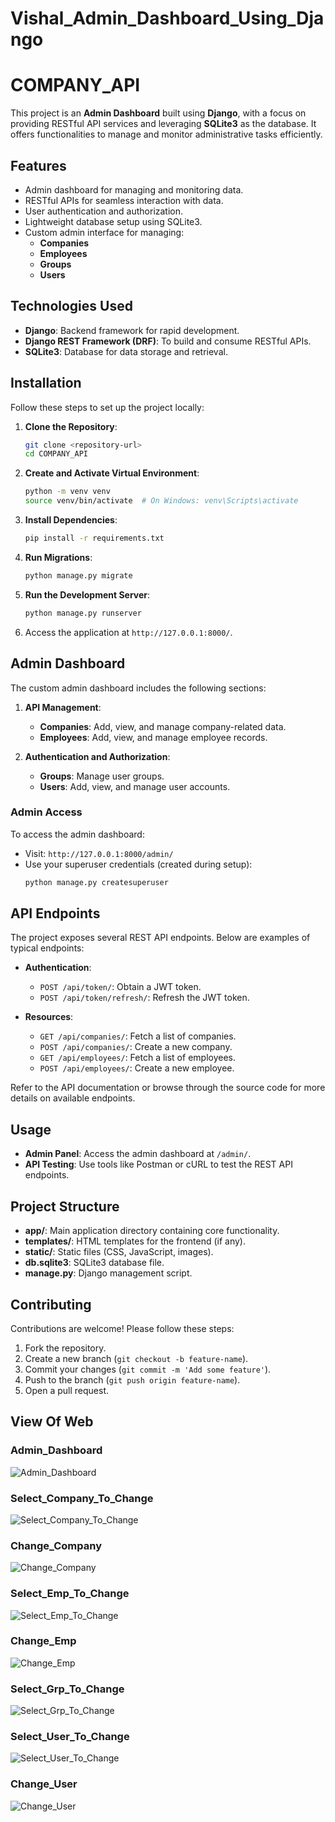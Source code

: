 # Vishal_Admin_Dashboard_Using_Django

# COMPANY_API

This project is an **Admin Dashboard** built using **Django**, with a focus on providing RESTful API services and leveraging **SQLite3** as the database. It offers functionalities to manage and monitor administrative tasks efficiently.

## Features

- Admin dashboard for managing and monitoring data.
- RESTful APIs for seamless interaction with data.
- User authentication and authorization.
- Lightweight database setup using SQLite3.
- Custom admin interface for managing:
  - **Companies**
  - **Employees**
  - **Groups**
  - **Users**

## Technologies Used

- **Django**: Backend framework for rapid development.
- **Django REST Framework (DRF)**: To build and consume RESTful APIs.
- **SQLite3**: Database for data storage and retrieval.

## Installation

Follow these steps to set up the project locally:

1. **Clone the Repository**:
   ```bash
   git clone <repository-url>
   cd COMPANY_API
   ```

2. **Create and Activate Virtual Environment**:
   ```bash
   python -m venv venv
   source venv/bin/activate  # On Windows: venv\Scripts\activate
   ```

3. **Install Dependencies**:
   ```bash
   pip install -r requirements.txt
   ```

4. **Run Migrations**:
   ```bash
   python manage.py migrate
   ```

5. **Run the Development Server**:
   ```bash
   python manage.py runserver
   ```

6. Access the application at `http://127.0.0.1:8000/`.

## Admin Dashboard

The custom admin dashboard includes the following sections:

1. **API Management**:
   - **Companies**: Add, view, and manage company-related data.
   - **Employees**: Add, view, and manage employee records.

2. **Authentication and Authorization**:
   - **Groups**: Manage user groups.
   - **Users**: Add, view, and manage user accounts.

### Admin Access

To access the admin dashboard:
- Visit: `http://127.0.0.1:8000/admin/`
- Use your superuser credentials (created during setup):
   ```bash
   python manage.py createsuperuser
   ```

## API Endpoints

The project exposes several REST API endpoints. Below are examples of typical endpoints:

- **Authentication**:
  - `POST /api/token/`: Obtain a JWT token.
  - `POST /api/token/refresh/`: Refresh the JWT token.

- **Resources**:
  - `GET /api/companies/`: Fetch a list of companies.
  - `POST /api/companies/`: Create a new company.
  - `GET /api/employees/`: Fetch a list of employees.
  - `POST /api/employees/`: Create a new employee.

Refer to the API documentation or browse through the source code for more details on available endpoints.

## Usage

- **Admin Panel**: Access the admin dashboard at `/admin/`.
- **API Testing**: Use tools like Postman or cURL to test the REST API endpoints.

## Project Structure

- **app/**: Main application directory containing core functionality.
- **templates/**: HTML templates for the frontend (if any).
- **static/**: Static files (CSS, JavaScript, images).
- **db.sqlite3**: SQLite3 database file.
- **manage.py**: Django management script.

## Contributing

Contributions are welcome! Please follow these steps:

1. Fork the repository.
2. Create a new branch (`git checkout -b feature-name`).
3. Commit your changes (`git commit -m 'Add some feature'`).
4. Push to the branch (`git push origin feature-name`).
5. Open a pull request.

## View Of Web

### Admin_Dashboard
![Admin_Dashboard](https://github.com/Vishal3550/Vishal_Admin_Dashboard_Using_Django/blob/main/Admin_Dashboard_1.png)

### Select_Company_To_Change
![Select_Company_To_Change](https://github.com/Vishal3550/Vishal_Admin_Dashboard_Using_Django/blob/main/Select_Comp_Change_2.png)

### Change_Company
![Change_Company](https://github.com/Vishal3550/Vishal_Admin_Dashboard_Using_Django/blob/main/Change_Comp_3.png)

### Select_Emp_To_Change
![Select_Emp_To_Change](https://github.com/Vishal3550/Vishal_Admin_Dashboard_Using_Django/blob/main/Select_Emp_Change_4.png)

### Change_Emp
![Change_Emp](https://github.com/Vishal3550/Vishal_Admin_Dashboard_Using_Django/blob/main/Change_Emp_5.png)

### Select_Grp_To_Change
![Select_Grp_To_Change](https://github.com/Vishal3550/Vishal_Admin_Dashboard_Using_Django/blob/main/Select_Grp_Change_6.png)

### Select_User_To_Change
![Select_User_To_Change](https://github.com/Vishal3550/Vishal_Admin_Dashboard_Using_Django/blob/main/Select_User_Chnge_7.png)

### Change_User
![Change_User](https://github.com/Vishal3550/Vishal_Admin_Dashboard_Using_Django/blob/main/Change_User_8.png)




